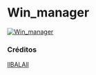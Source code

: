 # Win_manager



[![Win_manager](https://img.youtube.com/vi/adZMPdaweZw/0.jpg)](https://www.youtube.com/watch?v=adZMPdaweZw "Win_manager")


### Créditos
[llBALAll](https://github.com/llBALAll)